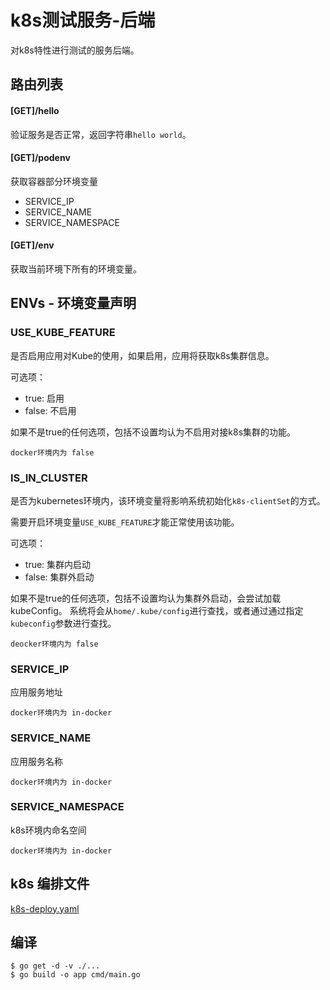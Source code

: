 # k8s测试服务-后端

对k8s特性进行测试的服务后端。

## 路由列表

#### [GET]/hello
验证服务是否正常，返回字符串`hello world`。

#### [GET]/podenv
获取容器部分环境变量

- SERVICE_IP
- SERVICE_NAME
- SERVICE_NAMESPACE 

#### [GET]/env
获取当前环境下所有的环境变量。

## ENVs - 环境变量声明
### USE_KUBE_FEATURE
是否启用应用对Kube的使用，如果启用，应用将获取k8s集群信息。

可选项：
- true: 启用
- false: 不启用

如果不是true的任何选项，包括不设置均认为不启用对接k8s集群的功能。

    docker环境内为 false
### IS_IN_CLUSTER
是否为kubernetes环境内，该环境变量将影响系统初始化`k8s-clientSet`的方式。

需要开启环境变量`USE_KUBE_FEATURE`才能正常使用该功能。

可选项：
- true: 集群内启动
- false: 集群外启动

如果不是true的任何选项，包括不设置均认为集群外启动，会尝试加载kubeConfig。
系统将会从`home/.kube/config`进行查找，或者通过通过指定`kubeconfig`参数进行查找。

    deocker环境内为 false
### SERVICE_IP
应用服务地址 

    docker环境内为 in-docker
### SERVICE_NAME
应用服务名称

    docker环境内为 in-docker 
### SERVICE_NAMESPACE
k8s环境内命名空间

    docker环境内为 in-docker
    
## k8s 编排文件

[k8s-deploy.yaml](k8s-deploy.yaml)

## 编译
```
$ go get -d -v ./...
$ go build -o app cmd/main.go
```
